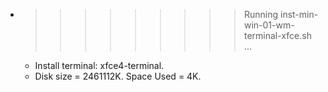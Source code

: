 * >>>>>>>>> Running inst-min-win-01-wm-terminal-xfce.sh ...
  * Install terminal: xfce4-terminal.
  * Disk size = 2461112K. Space Used = 4K.
